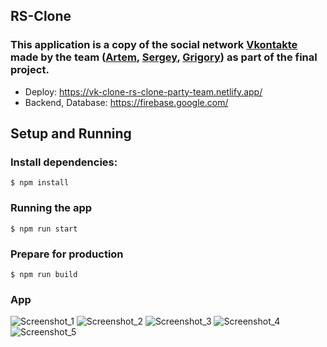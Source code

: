 
## RS-Clone
### This application is a copy of the social network [Vkontakte](https://vk.com) made by the team ([Artem](https://github.com/artemkamyshenkov), [Sergey](https://github.com/m0rl0ck), [Grigory](https://github.com/gregory-vinokur)) as part of the final project.
+ Deploy: https://vk-clone-rs-clone-party-team.netlify.app/
+ Backend, Database: https://firebase.google.com/

## Setup and Running

### Install dependencies:
`$ npm install`

### Running the app
`$ npm run start`

### Prepare for production
`$ npm run build`
### App
![Screenshot_1](https://user-images.githubusercontent.com/104526360/221363254-c7a93439-91ff-401a-bd07-97be4ba7dbfc.png)
![Screenshot_2](https://user-images.githubusercontent.com/104526360/221363262-3c491055-553e-4ca5-975d-3d37fdc4835f.png)
![Screenshot_3](https://user-images.githubusercontent.com/104526360/221363267-1d90a83f-d0bd-4d0a-bb59-3c00694db1ff.png)
![Screenshot_4](https://user-images.githubusercontent.com/104526360/221363275-dafa94c6-4152-457d-82f7-26b0551e26cd.png)
![Screenshot_5](https://user-images.githubusercontent.com/104526360/221363277-a7ed6c9b-7566-4fc1-8c09-830b8f8c0b45.png)

